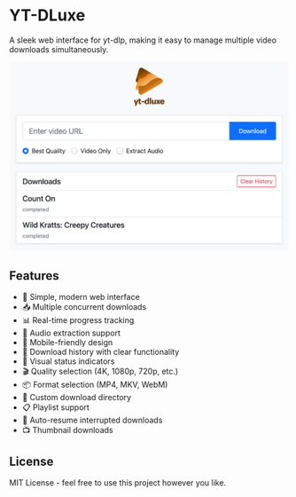 # YT-DLuxe

A sleek web interface for yt-dlp, making it easy to manage multiple video downloads simultaneously.

![YT-DLuxe Screenshot](screenshot.png)

## Features

- 🎯 Simple, modern web interface
- 📥 Multiple concurrent downloads
- 📊 Real-time progress tracking
- 🎵 Audio extraction support
- 📱 Mobile-friendly design
- 📝 Download history with clear functionality
- 🎨 Visual status indicators
- 🎬 Quality selection (4K, 1080p, 720p, etc.)
- 📦 Format selection (MP4, MKV, WebM)
- 💾 Custom download directory
- 📋 Playlist support
- 🔄 Auto-resume interrupted downloads
- 📺 Thumbnail downloads

## License

MIT License - feel free to use this project however you like.
